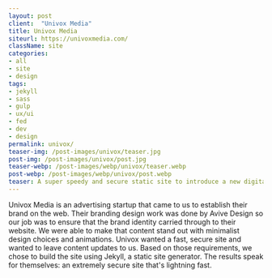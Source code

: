```yaml
---
layout: post
client:  "Univox Media"
title: Univox Media
siteurl: https://univoxmedia.com/
className: site
categories:
- all
- site
- design
tags:
- jekyll
- sass
- gulp
- ux/ui
- fed
- dev
- design
permalink: univox/
teaser-img: /post-images/univox/teaser.jpg
post-img: /post-images/univox/post.jpg
teaser-webp: /post-images/webp/univox/teaser.webp
post-webp: /post-images/webp/univox/post.webp
teaser: A super speedy and secure static site to introduce a new digital advertising company.
---
```

Univox Media is an advertising startup that came to us to establish their brand on the web. Their branding design work was done by Avive Design so our job was to ensure that the brand identity carried through to their website. We were able to make that content stand out with minimalist design choices and animations. Univox wanted a fast, secure site and wanted to leave content updates to us. Based on those requirements, we chose to build the site using Jekyll, a static site generator. The results speak for themselves: an extremely secure site that's lightning fast.